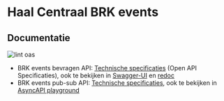 # Haal Centraal BRK events

## Documentatie

![lint oas](https://github.com/VNG-Realisatie/Haal-Centraal-BRK-event-sourcing/workflows/lint-oas/badge.svg)

* BRK events bevragen API: [Technische specificaties](https://raw.githubusercontent.com/VNG-Realisatie/Haal-Centraal-BRK-event-sourcing/master/specificatie/genereervariant/openapi.yaml) (Open API Specificaties), ook te bekijken in [Swagger-UI](./swagger-ui) en [redoc](./redoc)
* BRK events pub-sub API: [Technische specificaties](https://raw.githubusercontent.com/VNG-Realisatie/Haal-Centraal-BRK-event-sourcing/master/specificatie/asyncapi.yaml), ook te bekijken in [AsyncAPI playground](https://playground.asyncapi.io/?load=https://raw.githubusercontent.com/VNG-Realisatie/Haal-Centraal-BRK-event-sourcing/master/specificatie/asyncapi.yaml)